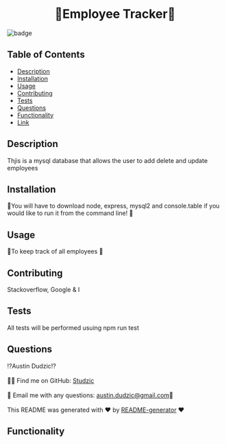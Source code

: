 <h1 align="center">🎇Employee Tracker🎇</h1>

![badge](https://img.shields.io/badge/license-MIT-brightgreen)<br />

## Table of Contents
- [Description](#description)
- [Installation](#installation)
- [Usage](#usage)
- [Contributing](#Contributing)
- [Tests](#tests)
- [Questions](#questions)
- [Functionality](#functionality)
- [Link](#link)
## Description
Thjis is a mysql database that allows the user to add delete and update employees
## Installation
 💠You will have to download node, express, mysql2 and console.table if you would like to run it from the command line! 💠
## Usage
👥To keep track of all employees 👥
## Contributing 
 Stackoverflow, Google & I
## Tests
All tests will be performed usuing npm run test
## Questions
⁉Austin Dudzic⁉<br />
<br/>
🙋‍♂️ Find me on GitHub: [Studzic](https://github.com/Studzic)<br />
<br />
💯 Email me with any questions: austin.dudzic@gmail.com💯<br /><br />
This README was generated with ❤️ by [README-generator](https://github.com/Studzic) ❤️

## Functionality
